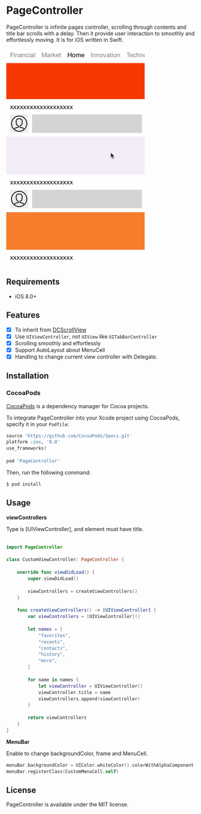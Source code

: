 PageController
==================

PageController is infinite pages controller, scrolling through contents and title bar scrolls with a delay. Then it provide user interaction to smoothly and effortlessly moving. It is for iOS written in Swift.

![sample](Example/example.gif)

Requirements
----------
- iOS 8.0+

Features
----------

- [x] To inherit from [DCScrollView](https://github.com/hirohisa/DCScrollView)
- [x] Use `UIViewController`, not `UIView` like `UITabBarController`
- [x] Scrolling smoothly and effortlessly
- [x] Support AutoLayout about MenuCell
- [x] Handling to change current view controller with Delegate.

Installation
----------

### CocoaPods

[CocoaPods](http://cocoapods.org) is a dependency manager for Cocoa projects.

To integrate PageController into your Xcode project using CocoaPods, specify it in your `Podfile`:

```ruby
source 'https://github.com/CocoaPods/Specs.git'
platform :ios, '8.0'
use_frameworks!

pod 'PageController'
```

Then, run the following command:

```bash
$ pod install
```

Usage
----------

**viewControllers**

Type is [UIViewController], and element must have title.

```swift

import PageController

class CustomViewController: PageController {

    override func viewDidLoad() {
        super.viewDidLoad()

        viewControllers = createViewControllers()
    }

    func createViewControllers() -> [UIViewController] {
        var viewControllers = [UIViewController]()

        let names = [
            "favorites",
            "recents",
            "contacts",
            "history",
            "more",
        ]

        for name in names {
            let viewController = UIViewController()
            viewController.title = name
            viewControllers.append(viewController)
        }

        return viewControllers
    }
}

```

**MenuBar**

Enable to change backgroundColor, frame and MenuCell.

```swift
menuBar.backgroundColor = UIColor.whiteColor().colorWithAlphaComponent(0.9)
menuBar.registerClass(CustomMenuCell.self)
```

## License

PageController is available under the MIT license.
